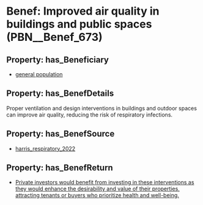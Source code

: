# Benef: __Improved air quality in buildings and public spaces__ (PBN__Benef_673)

## Property: has_Beneficiary

* [general population](../Stakeholder/PBN__Stakeholder_9)

## Property: has_BenefDetails

Proper ventilation and design interventions in buildings and outdoor spaces can improve air quality, reducing the risk of respiratory infections.

## Property: has_BenefSource

* [harris_respiratory_2022](../Article/PBN__Article_133)

## Property: has_BenefReturn

* [Private investors would benefit from investing in these interventions as they would enhance the desirability and value of their properties, attracting tenants or buyers who prioritize health and well-being.](../BenefReturn/PBN__BenefReturn_720)

